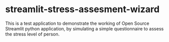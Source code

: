 # streamlit-stress-assesment-wizard
This is a test application to demonstrate the working of Open Source Streamlit python application, by simulating a simple questionnaire to assess the stress level of person.
